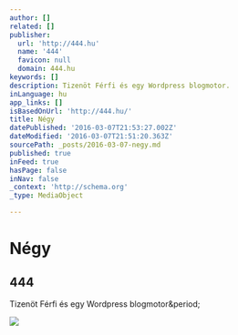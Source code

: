 ```yaml
---
author: []
related: []
publisher:
  url: 'http://444.hu'
  name: '444'
  favicon: null
  domain: 444.hu
keywords: []
description: Tizenöt Férfi és egy Wordpress blogmotor.
inLanguage: hu
app_links: []
isBasedOnUrl: 'http://444.hu/'
title: Négy
datePublished: '2016-03-07T21:53:27.002Z'
dateModified: '2016-03-07T21:51:20.363Z'
sourcePath: _posts/2016-03-07-negy.md
published: true
inFeed: true
hasPage: false
inNav: false
_context: 'http://schema.org'
_type: MediaObject

---
```

# Négy

<article style=""><h1>444</h1><p>Tizenöt Férfi és egy Wordpress blogmotor&amp;period;</p><img src="http://static.444.hu/img/444-fb.png" /></article>